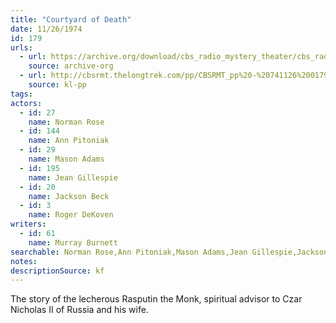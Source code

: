 ```yaml
---
title: "Courtyard of Death"
date: 11/26/1974
id: 179
urls: 
  - url: https://archive.org/download/cbs_radio_mystery_theater/cbs_radio_mystery_theater-0151-0200.zip/cbs_radio_mystery_theater-0151-0200%2Fcbsrmt_0179_courtyard_of_death.mp3
    source: archive-org
  - url: http://cbsrmt.thelongtrek.com/pp/CBSRMT_pp%20-%20741126%200179%20Courtyard%20of%20Death.mp3
    source: kl-pp
tags: 
actors:  
  - id: 27
    name: Norman Rose  
  - id: 144
    name: Ann Pitoniak  
  - id: 29
    name: Mason Adams  
  - id: 195
    name: Jean Gillespie  
  - id: 20
    name: Jackson Beck  
  - id: 3
    name: Roger DeKoven
writers:  
  - id: 61
    name: Murray Burnett
searchable: Norman Rose,Ann Pitoniak,Mason Adams,Jean Gillespie,Jackson Beck,Roger DeKoven Murray Burnett
notes: 
descriptionSource: kf
---
```

The story of the lecherous Rasputin the Monk, spiritual advisor to Czar Nicholas II of Russia and his wife.
